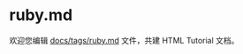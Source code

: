 ruby.md
===

欢迎您编辑 <a target="__blank" href="https://github.com/jaywcjlove/html-tutorial/blob/main/docs/tags/ruby.md">docs/tags/ruby.md</a> 文件，共建 HTML Tutorial 文档。